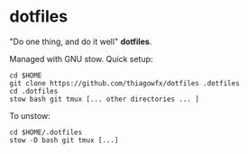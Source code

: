 dotfiles
========

"Do one thing, and do it well" **dotfiles**.

Managed with GNU stow. Quick setup:

    cd $HOME
    git clone https://github.com/thiagowfx/dotfiles .dotfiles
    cd .dotfiles
    stow bash git tmux [... other directories ... ]

To unstow:

    cd $HOME/.dotfiles
    stow -D bash git tmux [...]
